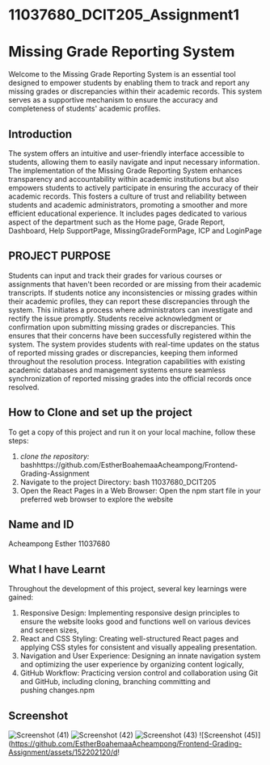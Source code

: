 # 11037680_DCIT205_Assignment1
# Missing Grade Reporting System 

Welcome to the Missing Grade Reporting System is an essential tool designed to empower students by enabling them to track and report any missing grades or discrepancies within their academic records. This system serves as a supportive mechanism to ensure the accuracy and completeness of students' academic profiles.

## Introduction

The system offers an intuitive and user-friendly interface accessible to students, allowing them to easily navigate and input necessary information. The implementation of the Missing Grade Reporting System enhances transparency and accountability within academic institutions but also empowers students to actively participate in ensuring the accuracy of their academic records. This fosters a culture of trust and reliability between students and academic administrators, promoting a smoother and more efficient educational experience. It includes pages dedicated  to various aspect of the department such as the Home page, Grade Report, Dashboard, Help SupportPage, MissingGradeFormPage, ICP and LoginPage

## PROJECT PURPOSE

Students can input and track their grades for various courses or assignments that haven't been recorded or are missing from their academic transcripts. If students notice any inconsistencies or missing grades within their academic profiles, they can report these discrepancies through the system. This initiates a process where administrators can investigate and rectify the issue promptly. Students receive acknowledgment or confirmation upon submitting missing grades or discrepancies. This ensures that their concerns have been successfully registered within the system. The system provides students with real-time updates on the status of reported missing grades or discrepancies, keeping them informed throughout the resolution process. Integration capabilities with existing academic databases and management systems ensure seamless synchronization of reported missing grades into the official records once resolved.

## How to Clone and set up the project

To get a copy of this project and run it on your local machine, follow these steps:
1. *clone the repository:*
   bashhttps://github.com/EstherBoahemaaAcheampong/Frontend-Grading-Assignment
2. Navigate to the project Directory: bash 11037680_DCIT205
3. Open the React Pages in a Web Browser: Open the npm start file in your preferred web browser to explore the website

## Name and ID
Acheampong Esther 11037680

## What I have Learnt 

Throughout the development of this project, several key learnings were gained:
1. Responsive Design: Implementing responsive design principles to ensure the website looks good and functions well on various devices and screen sizes,
2. React and CSS Styling: Creating well-structured React pages and applying CSS styles for consistent and visually appealing presentation.
3. Navigation and User Experience: Designing an innate navigation system and optimizing the user experience by organizing content logically,
4. GitHub Workflow: Practicing version control and collaboration using Git and GitHub, including cloning,
branching committing and pushing changes.npm


## Screenshot 

![Screenshot (41)](https://github.com/EstherBoahemaaAcheampong/Frontend-Grading-Assignment/assets/152202120/91caa816-4c28-45a8-b2a4-ee8e6fb70cbd)
![Screenshot (42)](https://github.com/EstherBoahemaaAcheampong/Frontend-Grading-Assignment/assets/152202120/eb427033-541c-4fa9-b3b5-d5ea8e11e3f9)
![Screenshot (43)](https://github.com/EstherBoahemaaAcheampong/Frontend-Grading-Assignment/assets/152202120/d592ab88-ced1-434b-9c0b-5b714a053545)
![Screenshot (45)](https://github.com/EstherBoahemaaAcheampong/Frontend-Grading-Assignment/assets/152202120/d!





